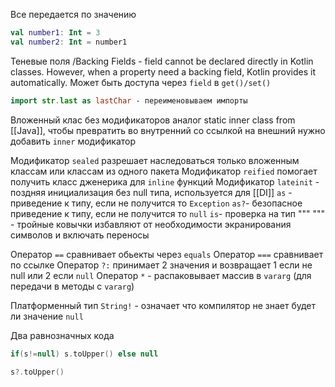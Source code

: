 Все передается по значению

```Kotlin
val number1: Int = 3
val number2: Int = number1
```

Теневые поля /Backing Fields - field cannot be declared directly in Kotlin classes. However, when a property need a backing field, Kotlin
provides it automatically. Может быть доступа через `field` в `get()/set()`

```Kotlin
import str.last as lastChar - переименовываем импорты
```

Вложенный клас без модификаторов аналог static inner class from [[Java]], чтобы превратить во внутренний со ссылкой на внешний нужно
добавить `inner` модификатор

Модификатор `sealed` разрешает наследоваться только вложенным классам или классам из одного пакета
Модификатор `reified` помогает получить класс дженерика для `inline` функций
Модификатор `lateinit` - поздняя инициализация без null типа, используется для [[DI]]
`as` - приведение к типу, если не получится то `Exception`
`as?`- безопасное приведение к типу, если не получится то `null`
`is`- проверка на тип
""" """ - тройные ковычки избавляют от необходимости экранирования символов и включать переносы

Оператор `==` сравнивает обьекты через `equals`
Оператор `===` сравнивает по ссылке
Оператор `?:` принимает 2 значения и возвращает 1 если не null или 2 если `null`
Оператор `*` - распаковывает массив в `vararg` (для передачи в методы с `vararg`)

Платформенный тип `String!` - означает что компилятор не знает будет ли значение `null`

Два равнозначных кода

```Kotlin
if(s!=null) s.toUpper() else null

s?.toUpper()
```
